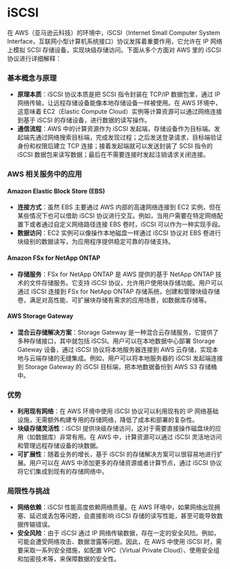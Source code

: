 # iSCSI
在 AWS（亚马逊云科技）的环境中，iSCSI（Internet Small Computer System Interface，互联网小型计算机系统接口）协议发挥着重要作用，它允许在 IP 网络上模拟 SCSI 存储设备，实现块级存储访问。下面从多个方面对 AWS 里的 iSCSI 协议进行详细解释：

### 基本概念与原理
- **原理本质**：iSCSI 协议本质是把 SCSI 指令封装在 TCP/IP 数据包里，通过 IP 网络传输，让远程存储设备能像本地存储设备一样被使用。在 AWS 环境中，这意味着 EC2（Elastic Compute Cloud）实例等计算资源可以通过网络连接到基于 iSCSI 的存储设备，进行数据的读写操作。
- **通信流程**：AWS 中的计算资源作为 iSCSI 发起端，存储设备作为目标端。发起端先通过网络搜索目标端，完成发现过程；之后发送登录请求，目标端验证身份和权限后建立 TCP 连接；接着发起端就可以发送封装了 SCSI 指令的 iSCSI 数据包来读写数据；最后在不需要连接时发起注销请求关闭连接。

### AWS 相关服务中的应用
#### Amazon Elastic Block Store (EBS)
- **连接方式**：虽然 EBS 主要通过 AWS 内部的高速网络连接到 EC2 实例，但在某些情况下也可以借助 iSCSI 协议进行交互。例如，当用户需要在特定网络配置下或者通过自定义网络路径连接 EBS 卷时，iSCSI 可以作为一种实现手段。
- **数据访问**：EC2 实例可以像操作本地磁盘一样通过 iSCSI 协议对 EBS 卷进行块级别的数据读写，为应用程序提供稳定可靠的存储支持。

#### Amazon FSx for NetApp ONTAP
- **存储服务**：FSx for NetApp ONTAP 是 AWS 提供的基于 NetApp ONTAP 技术的文件存储服务。它支持 iSCSI 协议，允许用户使用块存储功能。用户可以通过 iSCSI 连接到 FSx for NetApp ONTAP 存储系统，创建和管理块级存储卷，满足对高性能、可扩展块存储有需求的应用场景，如数据库存储等。

#### AWS Storage Gateway
- **混合云存储解决方案**：Storage Gateway 是一种混合云存储服务，它提供了多种存储接口，其中就包括 iSCSI。用户可以在本地数据中心部署 Storage Gateway 设备，通过 iSCSI 协议将本地服务器连接到 AWS 云存储，实现本地与云端存储的无缝集成。例如，用户可以将本地服务器的 iSCSI 发起端连接到 Storage Gateway 的 iSCSI 目标端，把本地数据备份到 AWS S3 存储桶中。

### 优势
- **利用现有网络**：在 AWS 环境中使用 iSCSI 协议可以利用现有的 IP 网络基础设施，无需额外构建专用的存储网络，降低了成本和部署的复杂性。
- **块级存储灵活性**：iSCSI 提供块级存储访问，这对于需要直接操作磁盘块的应用（如数据库）非常有用。在 AWS 中，计算资源可以通过 iSCSI 灵活地访问和管理远程存储设备的块数据。
- **可扩展性**：随着业务的增长，基于 iSCSI 的存储解决方案可以很容易地进行扩展。用户可以在 AWS 中添加更多的存储资源或者计算节点，通过 iSCSI 协议将它们集成到现有的存储网络中。

### 局限性与挑战
- **网络依赖**：iSCSI 性能高度依赖网络质量。在 AWS 环境中，如果网络出现拥塞、延迟或丢包等问题，会直接影响 iSCSI 存储的读写性能，甚至可能导致数据传输错误。
- **安全风险**：由于 iSCSI 通过 IP 网络传输数据，存在一定的安全风险。例如，可能会遭受网络攻击、数据泄露等问题。因此，在 AWS 中使用 iSCSI 时，需要采取一系列安全措施，如配置 VPC（Virtual Private Cloud）、使用安全组和加密技术等，来保障数据的安全性。 